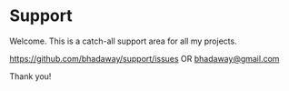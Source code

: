 # Support

Welcome. This is a catch-all support area for all my projects.

https://github.com/bhadaway/support/issues OR bhadaway@gmail.com

Thank you!

